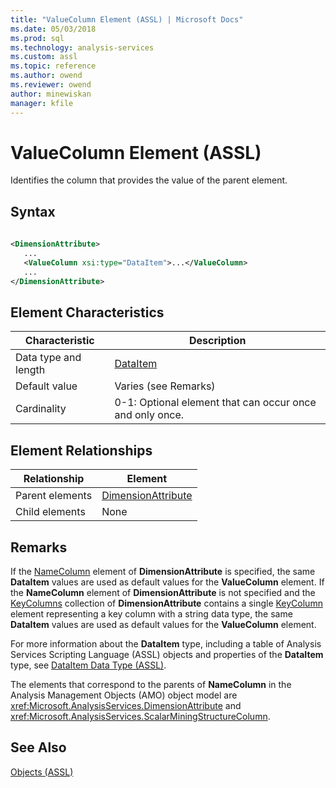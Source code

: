 ```yaml
---
title: "ValueColumn Element (ASSL) | Microsoft Docs"
ms.date: 05/03/2018
ms.prod: sql
ms.technology: analysis-services
ms.custom: assl
ms.topic: reference
ms.author: owend
ms.reviewer: owend
author: minewiskan
manager: kfile
---
```

# ValueColumn Element (ASSL)

  Identifies the column that provides the value of the parent element.  
  
## Syntax  
  
```xml  
  
<DimensionAttribute>  
   ...  
   <ValueColumn xsi:type="DataItem">...</ValueColumn>  
   ...  
</DimensionAttribute>  
```  
  
## Element Characteristics  
  
|Characteristic|Description|  
|--------------------|-----------------|  
|Data type and length|[DataItem](../data-type/dataitem-data-type-assl.md)|  
|Default value|Varies (see Remarks)|  
|Cardinality|0-1: Optional element that can occur once and only once.|  
  
## Element Relationships  
  
|Relationship|Element|  
|------------------|-------------|  
|Parent elements|[DimensionAttribute](../data-type/dimensionattribute-data-type-assl.md)|  
|Child elements|None|  
  
## Remarks  
 If the [NameColumn](namecolumn-element-assl.md) element of **DimensionAttribute** is specified, the same **DataItem** values are used as default values for the **ValueColumn** element. If the **NameColumn** element of **DimensionAttribute** is not specified and the [KeyColumns](../collections/keycolumns-element-assl.md) collection of **DimensionAttribute** contains a single [KeyColumn](keycolumn-element-assl.md) element representing a key column with a string data type, the same **DataItem** values are used as default values for the **ValueColumn** element.  
  
 For more information about the **DataItem** type, including a table of Analysis Services Scripting Language (ASSL) objects and properties of the **DataItem** type, see [DataItem Data Type &#40;ASSL&#41;](../data-type/dataitem-data-type-assl.md).  
  
 The elements that correspond to the parents of **NameColumn** in the Analysis Management Objects (AMO) object model are <xref:Microsoft.AnalysisServices.DimensionAttribute> and <xref:Microsoft.AnalysisServices.ScalarMiningStructureColumn>.  
  
## See Also  
 [Objects &#40;ASSL&#41;](objects-assl.md)  
  
  
